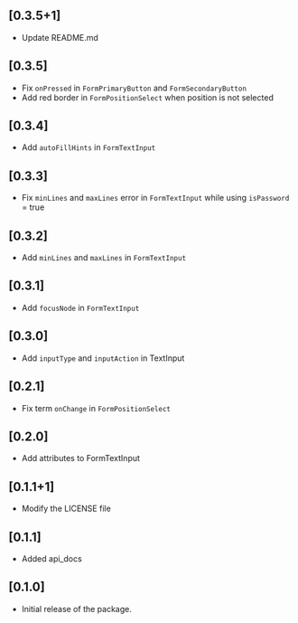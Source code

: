 ## [0.3.5+1]
- Update README.md
## [0.3.5]
- Fix `onPressed` in `FormPrimaryButton` and `FormSecondaryButton`
- Add red border in `FormPositionSelect` when position is not selected
## [0.3.4]
- Add `autoFillHints` in `FormTextInput`
## [0.3.3]
- Fix `minLines` and `maxLines` error in `FormTextInput` while using `isPassword` = true
## [0.3.2]
- Add `minLines` and `maxLines` in `FormTextInput`
## [0.3.1]
- Add `focusNode` in `FormTextInput`
## [0.3.0]
- Add `inputType` and `inputAction` in TextInput
## [0.2.1]
- Fix term `onChange` in `FormPositionSelect`
## [0.2.0]
- Add attributes to FormTextInput
## [0.1.1+1]
- Modify the LICENSE file
## [0.1.1]
- Added api_docs
## [0.1.0]
- Initial release of the package.
